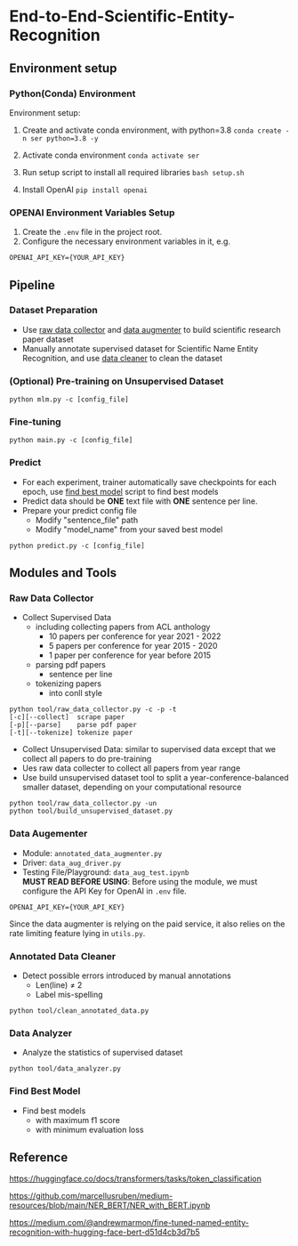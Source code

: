 # End-to-End-Scientific-Entity-Recognition

## Environment setup
### Python(Conda) Environment
Environment setup:
1. Create and activate conda environment, with python=3.8
   `conda create -n ser python=3.8 -y`
   
2. Activate conda environment
   `conda activate ser`
   
3. Run setup script to install all required libraries
   `bash setup.sh`

4. Install OpenAI
   `pip install openai`

### OPENAI Environment Variables Setup
1. Create the `.env` file in the project root.   
2. Configure the necessary environment variables in it, e.g.
```
OPENAI_API_KEY={YOUR_API_KEY}
```   
## Pipeline
### Dataset Preparation
- Use [raw data collector](https://github.com/sherryzyh/End-to-End-Scientific-Entity-Recognition/edit/main/README.md#raw-data-collector) and [data augmenter](https://github.com/sherryzyh/End-to-End-Scientific-Entity-Recognition/edit/main/README.md#data-augementer) to build scientific research paper dataset
- Manually annotate supervised dataset for Scientific Name Entity Recognition, and use [data cleaner](https://github.com/sherryzyh/End-to-End-Scientific-Entity-Recognition/edit/main/README.md#annotated-data-cleaner) to clean the dataset

### (Optional) Pre-training on Unsupervised Dataset
```
python mlm.py -c [config_file]
```

### Fine-tuning
```
python main.py -c [config_file]
```

### Predict
- For each experiment, trainer automatically save checkpoints for each epoch, use [find best model](https://github.com/sherryzyh/End-to-End-Scientific-Entity-Recognition/edit/main/README.md#find-best-model) script to find best models
- Predict data should be **ONE** text file with **ONE** sentence per line.
- Prepare your predict config file
   - Modify "sentence_file" path
   - Modify "model_name" from your saved best model
```
python predict.py -c [config_file]
```

## Modules and Tools
### Raw Data Collector
- Collect Supervised Data
   - including collecting papers from ACL anthology
      - 10 papers per conference for year 2021 - 2022
      - 5 papers per conference for year 2015 - 2020
      - 1 paper per conference for year before 2015
   - parsing pdf papers
      - sentence per line
   - tokenizing papers
      - into conll style
```
python tool/raw_data_collector.py -c -p -t
[-c][--collect]  scrape paper
[-p][--parse]    parse pdf paper
[-t][--tokenize] tokenize paper
```
- Collect Unsupervised Data: similar to supervised data except that we collect all papers to do pre-training
- Ues raw data collecter to collect all papers from year range
- Use build unsupervised dataset tool to split a year-conference-balanced smaller dataset, depending on your computational resource
```
python tool/raw_data_collector.py -un
python tool/build_unsupervised_dataset.py
```

### Data Augementer
- Module: `annotated_data_augmenter.py`     
- Driver: `data_aug_driver.py`     
- Testing File/Playground: `data_aug_test.ipynb`      
**MUST READ BEFORE USING**: Before using the module, we must configure the API Key for OpenAI in `.env` file.     
```
OPENAI_API_KEY={YOUR_API_KEY}
```
Since the data augmenter is relying on the paid service, it also relies on the rate limiting feature lying in `utils.py`.  

### Annotated Data Cleaner
- Detect possible errors introduced by manual annotations
   - Len(line) $\neq$ 2
   - Label mis-spelling
```
python tool/clean_annotated_data.py
```
### Data Analyzer
- Analyze the statistics of supervised dataset
```
python tool/data_analyzer.py
```
### Find Best Model
- Find best models
   - with maximum f1 score
   - with minimum evaluation loss

## Reference

https://huggingface.co/docs/transformers/tasks/token_classification

https://github.com/marcellusruben/medium-resources/blob/main/NER_BERT/NER_with_BERT.ipynb

https://medium.com/@andrewmarmon/fine-tuned-named-entity-recognition-with-hugging-face-bert-d51d4cb3d7b5
